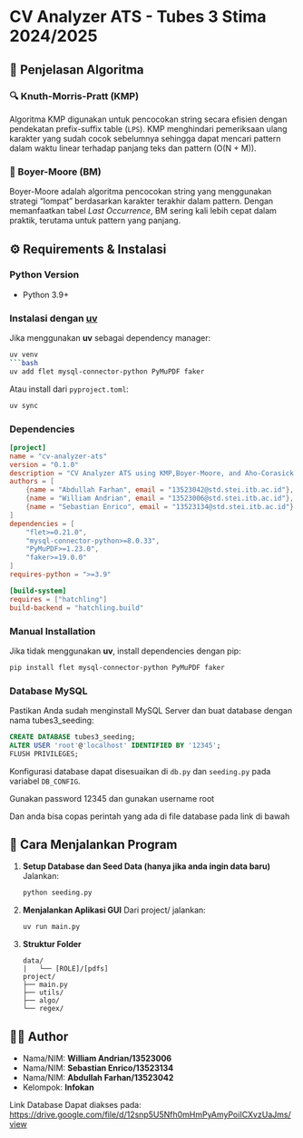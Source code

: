 # CV Analyzer ATS - Tubes 3 Stima 2024/2025

## 🧠 Penjelasan Algoritma

### 🔍 Knuth-Morris-Pratt (KMP)

Algoritma KMP digunakan untuk pencocokan string secara efisien dengan pendekatan prefix-suffix table (`LPS`). KMP menghindari pemeriksaan ulang karakter yang sudah cocok sebelumnya sehingga dapat mencari pattern dalam waktu linear terhadap panjang teks dan pattern (O(N + M)).

### 🧠 Boyer-Moore (BM)

Boyer-Moore adalah algoritma pencocokan string yang menggunakan strategi “lompat” berdasarkan karakter terakhir dalam pattern. Dengan memanfaatkan tabel *Last Occurrence*, BM sering kali lebih cepat dalam praktik, terutama untuk pattern yang panjang.

## ⚙️ Requirements & Instalasi

### Python Version

* Python 3.9+

### Instalasi dengan [uv](https://github.com/astral-sh/uv)

Jika menggunakan **uv** sebagai dependency manager:

```bash
uv venv
```bash
uv add flet mysql-connector-python PyMuPDF faker
```

Atau install dari `pyproject.toml`:

```bash
uv sync
```

### Dependencies

```toml
[project]
name = "cv-analyzer-ats"
version = "0.1.0"
description = "CV Analyzer ATS using KMP,Boyer-Moore, and Aho-Corasick algorithms"
authors = [
    {name = "Abdullah Farhan", email = "13523042@std.stei.itb.ac.id"},
    {name = "William Andrian", email = "13523006@std.stei.itb.ac.id"},
    {name = "Sebastian Enrico", email = "13523134@std.stei.itb.ac.id"}
]
dependencies = [
    "flet>=0.21.0",
    "mysql-connector-python>=8.0.33",
    "PyMuPDF>=1.23.0",
    "faker>=19.0.0"
]
requires-python = ">=3.9"

[build-system]
requires = ["hatchling"]
build-backend = "hatchling.build"
```

### Manual Installation

Jika tidak menggunakan **uv**, install dependencies dengan pip:

```bash
pip install flet mysql-connector-python PyMuPDF faker
```

### Database MySQL

Pastikan Anda sudah menginstall MySQL Server dan buat database dengan nama tubes3_seeding:

```sql
CREATE DATABASE tubes3_seeding;
ALTER USER 'root'@'localhost' IDENTIFIED BY '12345';
FLUSH PRIVILEGES;
```

Konfigurasi database dapat disesuaikan di `db.py` dan `seeding.py` pada variabel `DB_CONFIG`.

Gunakan password 12345 dan gunakan username root

Dan anda bisa copas perintah yang ada di file database pada link di bawah

## 🚀 Cara Menjalankan Program

1. **Setup Database dan Seed Data (hanya jika anda ingin data baru)**
   Jalankan:

   ```bash
   python seeding.py
   ```

2. **Menjalankan Aplikasi GUI**
   Dari project/ jalankan:

   ```bash
   uv run main.py
   ```

3. **Struktur Folder**

   ```
   data/
   |   └── [ROLE]/[pdfs]
   project/
   ├── main.py
   ├── utils/
   ├── algo/
   └── regex/
   ```

## 👨‍💻 Author
* Nama/NIM: **William Andrian/13523006**
* Nama/NIM: **Sebastian Enrico/13523134**
* Nama/NIM: **Abdullah Farhan/13523042**
* Kelompok: **Infokan**

Link Database Dapat diakses pada: https://drive.google.com/file/d/12snp5U5Nfh0mHmPyAmyPoiICXvzUaJms/view 

